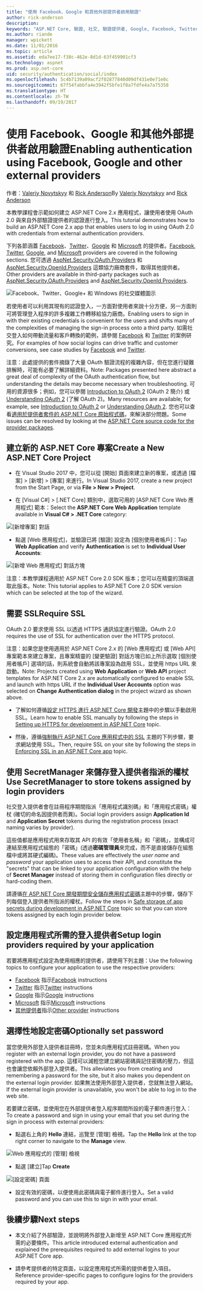 ```yaml
---
title: "使用 Facebook、Google 和其他外部提供者啟用驗證"
author: rick-anderson
description: 
keywords: "ASP.NET Core, 驗證, 社交, 驗證提供者, Google, Facebook, Twitter, Microsoft 帳戶"
ms.author: riande
manager: wpickett
ms.date: 11/01/2016
ms.topic: article
ms.assetid: eda7ee17-f38c-462e-8d1d-63f459901cf3
ms.technology: aspnet
ms.prod: asp.net-core
uid: security/authentication/social/index
ms.openlocfilehash: 5c4b7139a09acf2f02877840d09df431e0e71e0c
ms.sourcegitcommit: 67f54fabbfa4e3942f5bfe1f8a7fdfe4a7a75358
ms.translationtype: HT
ms.contentlocale: zh-TW
ms.lasthandoff: 09/19/2017
---
```

# <a name="enabling-authentication-using-facebook-google-and-other-external-providers"></a><span data-ttu-id="c1618-103">使用 Facebook、Google 和其他外部提供者啟用驗證</span><span class="sxs-lookup"><span data-stu-id="c1618-103">Enabling authentication using Facebook, Google and other external providers</span></span>

<a name=security-authentication-social-logins></a>

<span data-ttu-id="c1618-104">作者：[Valeriy Novytskyy](https://github.com/01binary) 和 [Rick Anderson](https://twitter.com/RickAndMSFT)</span><span class="sxs-lookup"><span data-stu-id="c1618-104">By [Valeriy Novytskyy](https://github.com/01binary) and [Rick Anderson](https://twitter.com/RickAndMSFT)</span></span>

<span data-ttu-id="c1618-105">本教學課程會示範如何建立 ASP.NET Core 2.x 應用程式，讓使用者使用 OAuth 2.0 與來自外部驗證提供者的認證進行登入。</span><span class="sxs-lookup"><span data-stu-id="c1618-105">This tutorial demonstrates how to build an ASP.NET Core 2.x app that enables users to log in using OAuth 2.0 with credentials from external authentication providers.</span></span>

<span data-ttu-id="c1618-106">下列各節涵蓋 [Facebook](facebook-logins.md)、[Twitter](twitter-logins.md)、[Google](google-logins.md) 和 [Microsoft](microsoft-logins.md) 的提供者。</span><span class="sxs-lookup"><span data-stu-id="c1618-106">[Facebook](facebook-logins.md), [Twitter](twitter-logins.md), [Google](google-logins.md), and [Microsoft](microsoft-logins.md) providers are covered in the following sections.</span></span> <span data-ttu-id="c1618-107">您可透過 [AspNet.Security.OAuth.Providers](https://github.com/aspnet-contrib/AspNet.Security.OAuth.Providers) 和 [AspNet.Security.OpenId.Providers](https://github.com/aspnet-contrib/AspNet.Security.OpenId.Providers) 這類協力廠商套件，取得其他提供者。</span><span class="sxs-lookup"><span data-stu-id="c1618-107">Other providers are available in third-party packages such as [AspNet.Security.OAuth.Providers](https://github.com/aspnet-contrib/AspNet.Security.OAuth.Providers) and [AspNet.Security.OpenId.Providers](https://github.com/aspnet-contrib/AspNet.Security.OpenId.Providers).</span></span>

![Facebook、Twitter、Google+ 和 Windows 的社交媒體圖示](index/_static/social.png)

<span data-ttu-id="c1618-109">若使用者可以利用其現有的認證登入，一方面對使用者來說十分方便，另一方面則可將管理登入程序的許多複雜工作轉移給協力廠商。</span><span class="sxs-lookup"><span data-stu-id="c1618-109">Enabling users to sign in with their existing credentials is convenient for the users and shifts many of the complexities of managing the sign-in process onto a third party.</span></span> <span data-ttu-id="c1618-110">如需社交登入如何帶動流量和客戶轉換的範例，請參閱 [Facebook](https://www.facebook.com/unsupportedbrowser) 和 [Twitter](https://dev.twitter.com/resources/case-studies) 的案例研究。</span><span class="sxs-lookup"><span data-stu-id="c1618-110">For examples of how social logins can drive traffic and customer conversions, see case studies by [Facebook](https://www.facebook.com/unsupportedbrowser) and [Twitter](https://dev.twitter.com/resources/case-studies).</span></span>

<span data-ttu-id="c1618-111">注意：此處提供的套件摘錄了大量 OAuth 驗證流程的複雜內容，但在您進行疑難排解時，可能有必要了解詳細資料。</span><span class="sxs-lookup"><span data-stu-id="c1618-111">Note: Packages presented here abstract a great deal of complexity of the OAuth authentication flow, but understanding the details may become necessary when troubleshooting.</span></span> <span data-ttu-id="c1618-112">可用的資源很多；例如，您可以參閱 [Introduction to OAuth 2](https://www.digitalocean.com/community/tutorials/an-introduction-to-oauth-2) (OAuth 2 簡介) 或 [Understanding OAuth 2](http://www.bubblecode.net/2016/01/22/understanding-oauth2/) (了解 OAuth 2)。</span><span class="sxs-lookup"><span data-stu-id="c1618-112">Many resources are available; for example, see [Introduction to OAuth 2](https://www.digitalocean.com/community/tutorials/an-introduction-to-oauth-2) or [Understanding OAuth 2](http://www.bubblecode.net/2016/01/22/understanding-oauth2/).</span></span> <span data-ttu-id="c1618-113">您也可以查看[適用於提供者套件的 ASP.NET Core 原始程式碼](https://github.com/aspnet/Security/tree/dev/src)，來解決部分問題。</span><span class="sxs-lookup"><span data-stu-id="c1618-113">Some issues can be resolved by looking at the [ASP.NET Core source code for the provider packages](https://github.com/aspnet/Security/tree/dev/src).</span></span>

## <a name="create-a-new-aspnet-core-project"></a><span data-ttu-id="c1618-114">建立新的 ASP.NET Core 專案</span><span class="sxs-lookup"><span data-stu-id="c1618-114">Create a New ASP.NET Core Project</span></span>

* <span data-ttu-id="c1618-115">在 Visual Studio 2017 中，您可以從 [開始] 頁面來建立新的專案，或透過 [檔案] > [新增] > [專案] 來進行。</span><span class="sxs-lookup"><span data-stu-id="c1618-115">In Visual Studio 2017, create a new project from the Start Page, or via **File > New > Project**.</span></span>

* <span data-ttu-id="c1618-116">在 [Visual C#] > [.NET Core] 類別中，選取可用的 [ASP.NET Core Web 應用程式] 範本：</span><span class="sxs-lookup"><span data-stu-id="c1618-116">Select the **ASP.NET Core Web Application** template available in **Visual C# > .NET Core** category:</span></span>

![[新增專案] 對話](index/_static/new-project.png)

* <span data-ttu-id="c1618-118">點選 [Web 應用程式]，並驗證已將 [驗證] 設定為 [個別使用者帳戶]：</span><span class="sxs-lookup"><span data-stu-id="c1618-118">Tap **Web Application** and verify **Authentication** is set to **Individual User Accounts**:</span></span>

![[新增 Web 應用程式] 對話方塊](index/_static/select-project.png)

<span data-ttu-id="c1618-120">注意：本教學課程適用於 ASP.NET Core 2.0 SDK 版本；您可以在精靈的頂端選取此版本。</span><span class="sxs-lookup"><span data-stu-id="c1618-120">Note: This tutorial applies to ASP.NET Core 2.0 SDK version which can be selected at the top of the wizard.</span></span>

## <a name="require-ssl"></a><span data-ttu-id="c1618-121">需要 SSL</span><span class="sxs-lookup"><span data-stu-id="c1618-121">Require SSL</span></span>

<span data-ttu-id="c1618-122">OAuth 2.0 要求使用 SSL 以透過 HTTPS 通訊協定進行驗證。</span><span class="sxs-lookup"><span data-stu-id="c1618-122">OAuth 2.0 requires the use of SSL for authentication over the HTTPS protocol.</span></span>

<span data-ttu-id="c1618-123">注意：如果您是使用適用於 ASP.NET Core 2.x 的 [Web 應用程式] 或 [Web API] 專案範本來建立專案，且專案精靈的 [變更驗證] 對話方塊已如上所示選取 [個別使用者帳戶] 選項的話，則系統會自動將該專案設為啟用 SSL，並使用 https URL 來啟動。</span><span class="sxs-lookup"><span data-stu-id="c1618-123">Note: Projects created using **Web Application** or **Web API** project templates for ASP.NET Core 2.x are automatically configured to enable SSL and launch with https URL if the **Individual User Accounts** option was selected on **Change Authentication dialog** in the project wizard as shown above.</span></span>

* <span data-ttu-id="c1618-124">了解如何遵循[設定 HTTPS 進行 ASP.NET Core 開發](xref:security/https)主題中的步驟以手動啟用 SSL。</span><span class="sxs-lookup"><span data-stu-id="c1618-124">Learn how to enable SSL manually by following the steps in [Setting up HTTPS for development in ASP.NET Core](xref:security/https) topic.</span></span>

* <span data-ttu-id="c1618-125">然後，遵循[強制執行 ASP.NET Core 應用程式中的 SSL](xref:security/enforcing-ssl) 主題的下列步驟，要求網站使用 SSL。</span><span class="sxs-lookup"><span data-stu-id="c1618-125">Then, require SSL on your site by following the steps in [Enforcing SSL in an ASP.NET Core app](xref:security/enforcing-ssl) topic.</span></span>

## <a name="use-secretmanager-to-store-tokens-assigned-by-login-providers"></a><span data-ttu-id="c1618-126">使用 SecretManager 來儲存登入提供者指派的權杖</span><span class="sxs-lookup"><span data-stu-id="c1618-126">Use SecretManager to store tokens assigned by login providers</span></span>

<span data-ttu-id="c1618-127">社交登入提供者會在註冊程序期間指派「應用程式識別碼」和「應用程式密碼」權杖 (確切的命名因提供者而異)。</span><span class="sxs-lookup"><span data-stu-id="c1618-127">Social login providers assign **Application Id** and **Application Secret** tokens during the registration process (exact naming varies by provider).</span></span>

<span data-ttu-id="c1618-128">這些值都是應用程式用來存取其 API 的有效「使用者名稱」和「密碼」，並構成可連結至應用程式組態的「密碼」(透過**密碼管理員**來完成，而不是直接儲存在組態檔中或將其硬式編碼)。</span><span class="sxs-lookup"><span data-stu-id="c1618-128">These values are effectively the *user name* and *password* your application uses to access their API, and constitute the "secrets" that can be linked to your application configuration with the help of **Secret Manager** instead of storing them in configuration files directly or hard-coding them.</span></span>

<span data-ttu-id="c1618-129">請遵循[在 ASP.NET Core 開發期間安全儲存應用程式密碼](xref:security/app-secrets)主題中的步驟，儲存下列每個登入提供者所指派的權杖。</span><span class="sxs-lookup"><span data-stu-id="c1618-129">Follow the steps in [Safe storage of app secrets during development in ASP.NET Core](xref:security/app-secrets) topic so that you can store tokens assigned by each login provider below.</span></span>

## <a name="setup-login-providers-required-by-your-application"></a><span data-ttu-id="c1618-130">設定應用程式所需的登入提供者</span><span class="sxs-lookup"><span data-stu-id="c1618-130">Setup login providers required by your application</span></span>

<span data-ttu-id="c1618-131">若要將應用程式設定為使用相應的提供者，請使用下列主題：</span><span class="sxs-lookup"><span data-stu-id="c1618-131">Use the following topics to configure your application to use the respective providers:</span></span>

* <span data-ttu-id="c1618-132">[Facebook](facebook-logins.md) 指示</span><span class="sxs-lookup"><span data-stu-id="c1618-132">[Facebook](facebook-logins.md) instructions</span></span>
* <span data-ttu-id="c1618-133">[Twitter](twitter-logins.md) 指示</span><span class="sxs-lookup"><span data-stu-id="c1618-133">[Twitter](twitter-logins.md) instructions</span></span>
* <span data-ttu-id="c1618-134">[Google](google-logins.md) 指示</span><span class="sxs-lookup"><span data-stu-id="c1618-134">[Google](google-logins.md) instructions</span></span>
* <span data-ttu-id="c1618-135">[Microsoft](microsoft-logins.md) 指示</span><span class="sxs-lookup"><span data-stu-id="c1618-135">[Microsoft](microsoft-logins.md) instructions</span></span>
* <span data-ttu-id="c1618-136">[其他提供者](other-logins.md)指示</span><span class="sxs-lookup"><span data-stu-id="c1618-136">[Other provider](other-logins.md) instructions</span></span>

## <a name="optionally-set-password"></a><span data-ttu-id="c1618-137">選擇性地設定密碼</span><span class="sxs-lookup"><span data-stu-id="c1618-137">Optionally set password</span></span>

<span data-ttu-id="c1618-138">當您使用外部登入提供者註冊時，您並未向應用程式註冊密碼。</span><span class="sxs-lookup"><span data-stu-id="c1618-138">When you register with an external login provider, you do not have a password registered with the app.</span></span> <span data-ttu-id="c1618-139">這樣可以減輕您建立網站密碼與記住密碼的壓力，但這也會讓您依賴外部登入提供者。</span><span class="sxs-lookup"><span data-stu-id="c1618-139">This alleviates you from creating and remembering a password for the site, but it also makes you dependent on the external login provider.</span></span> <span data-ttu-id="c1618-140">如果無法使用外部登入提供者，您就無法登入網站。</span><span class="sxs-lookup"><span data-stu-id="c1618-140">If the external login provider is unavailable, you won't be able to log in to the web site.</span></span>

<span data-ttu-id="c1618-141">若要建立密碼，並使用您在外部提供者登入程序期間所設的電子郵件進行登入：</span><span class="sxs-lookup"><span data-stu-id="c1618-141">To create a password and sign in using your email that you set during the sign in process with external providers:</span></span>

* <span data-ttu-id="c1618-142">點選右上角的 **Hello <email alias>** 連結，巡覽至 [管理] 檢視。</span><span class="sxs-lookup"><span data-stu-id="c1618-142">Tap the **Hello <email alias>** link at the top right corner to navigate to the **Manage** view.</span></span>

![Web 應用程式的 [管理] 檢視](index/_static/pass1a.png)

* <span data-ttu-id="c1618-144">點選 [建立]</span><span class="sxs-lookup"><span data-stu-id="c1618-144">Tap **Create**</span></span>

![[設定密碼] 頁面](index/_static/pass2a.png)

* <span data-ttu-id="c1618-146">設定有效的密碼，以便使用此密碼與電子郵件進行登入。</span><span class="sxs-lookup"><span data-stu-id="c1618-146">Set a valid password and you can use this to sign in with your email.</span></span>

## <a name="next-steps"></a><span data-ttu-id="c1618-147">後續步驟</span><span class="sxs-lookup"><span data-stu-id="c1618-147">Next steps</span></span>

* <span data-ttu-id="c1618-148">本文介紹了外部驗證，並說明將外部登入新增至 ASP.NET Core 應用程式所需的必要條件。</span><span class="sxs-lookup"><span data-stu-id="c1618-148">This article introduced external authentication and explained the prerequisites required to add external logins to your ASP.NET Core app.</span></span>

* <span data-ttu-id="c1618-149">請參考提供者的特定頁面，以設定應用程式所需的提供者登入項目。</span><span class="sxs-lookup"><span data-stu-id="c1618-149">Reference provider-specific pages to configure logins for the providers required by your app.</span></span>
